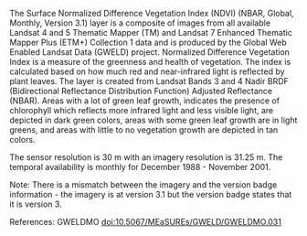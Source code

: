 The Surface Normalized Difference Vegetation Index (NDVI) (NBAR, Global, Monthly, Version 3.1) layer is a composite of images from all available Landsat 4 and 5 Thematic Mapper (TM) and Landsat 7 Enhanced Thematic Mapper Plus (ETM+) Collection 1 data and is produced by the Global Web Enabled Landsat Data (GWELD) project. Normalized Difference Vegetation Index is a measure of the greenness and health of vegetation. The index is calculated based on how much red and near-infrared light is reflected by plant leaves. The layer is created from Landsat Bands 3 and 4 Nadir BRDF (Bidirectional Reflectance Distribution Function) Adjusted Reflectance (NBAR). Areas with a lot of green leaf growth, indicates the presence of chlorophyll which reflects more infrared light and less visible light, are depicted in dark green colors, areas with some green leaf growth are in light greens, and areas with little to no vegetation growth are depicted in tan colors.

The sensor resolution is 30 m with an imagery resolution is 31.25 m. The temporal availability is monthly for December 1988 - November 2001.

Note: There is a mismatch between the imagery and the version badge information - the imagery is at version 3.1 but the version badge states that it is version 3.

References: GWELDMO [doi:10.5067/MEaSUREs/GWELD/GWELDMO.031](https://doi.org/10.5067/MEaSUREs/GWELD/GWELDMO.031)